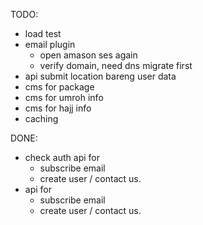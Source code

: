 TODO:
- load test
- email plugin
    - open amason ses again
    - verify domain, need dns migrate first
- api submit location bareng user data
- cms for package
- cms for umroh info
- cms for hajj info
- caching

DONE:
- check auth api for 
    - subscribe email
    - create user / contact us.
- api for 
    - subscribe email
    - create user / contact us.